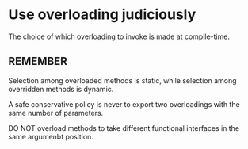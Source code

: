 # Use overloading judiciously


The choice of which overloading to invoke is made at compile-time. 

## REMEMBER
Selection among overloaded methods is static, while selection among overridden methods is dynamic. 

A safe conservative policy is never to export two overloadings with the same number of parameters.


DO NOT overload methods to take different functional interfaces in the same argumenbt position. 